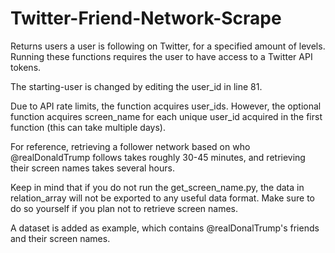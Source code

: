 # Twitter-Friend-Network-Scrape
Returns users a user is following on Twitter, for a specified amount of levels. Running these functions requires the user to have access to a Twitter API tokens.

The starting-user is changed by editing the user_id in line 81.

Due to API rate limits, the function acquires user_ids. However, the optional function acquires screen_name for each unique user_id acquired in the first function (this can take multiple days). 

For reference, retrieving a follower network based on who @realDonaldTrump follows takes roughly 30-45 minutes, and retrieving their screen names takes several hours. 

Keep in mind that if you do not run the get_screen_name.py, the data in relation_array will not be exported to any useful data format. Make sure to do so yourself if you plan not to retrieve screen names.

A dataset is added as example, which contains @realDonalTrump's friends and their screen names. 
